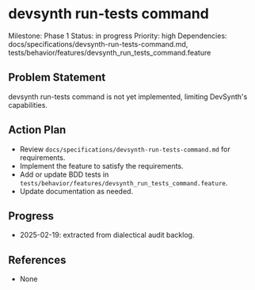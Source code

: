 # devsynth run-tests command
Milestone: Phase 1
Status: in progress
Priority: high
Dependencies: docs/specifications/devsynth-run-tests-command.md, tests/behavior/features/devsynth_run_tests_command.feature

## Problem Statement
devsynth run-tests command is not yet implemented, limiting DevSynth's capabilities.


## Action Plan
- Review `docs/specifications/devsynth-run-tests-command.md` for requirements.
- Implement the feature to satisfy the requirements.
- Add or update BDD tests in `tests/behavior/features/devsynth_run_tests_command.feature`.
- Update documentation as needed.

## Progress
- 2025-02-19: extracted from dialectical audit backlog.

## References
- None
